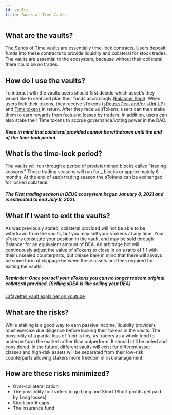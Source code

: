 ```yaml
---
id: vaults
title: Sands of Time Vaults
---
```


## What are the vaults?

The Sands of Time vaults are essentially time-lock contracts. Users deposit funds into these contracts to provide liquidity and collateral for stock trades.
The vaults are essential to the ecosystem, because without their collateral there could be no trades.

## How do I use the vaults?

To interact with the vaults users should first decide which asset/s they would like to seal and plan their funds accordingly ([Balancer Pool](https://pools.balancer.exchange/#/pool/0x1dc2948b6db34e38291090b825518c1e8346938b/)). When users lock their tokens, they receive sTokens ([sDeus,sDea, and/or sUni-LP](https://app.deus.finance/vaults)) and [Time tokens](timetoken.md) in return. After they receive sTokens, users can then stake them to earn rewards from fees and losses by traders. In addition, users can also stake their Time tokens to accrue governance/voting power in the DAO.
##### Keep in mind that collateral provided cannot be withdrawn until the end of the time-lock period.

## What is the time-lock period?

The vaults will run through a period of predetermined blocks called "trading seasons."
These trading seasons will run for _ blocks or approximately 6 months.
At the end of each trading season the sTokens can be exchanged for locked collateral.
##### The First trading season in DEUS ecosystem began January 8, 2021 and is estimated to end July 8, 2021.

## What if I want to exit the vaults?

As was previously stated, collateral provided will not be able to be withdrawn from the vaults, but you may sell your sTokens at any time.
Your sTokens constitute your position in the vault, and may be sold through Balancer for an equivalent amount of DEA.
An arbitrage bot will continuously adjust the value of sTokens to close in on a ratio of 1:1 with their unsealed counterparts, but please bare in mind that there will always be some form of slippage between these assets and fees required for exiting the vaults.
##### Reminder: Once you sell your sTokens you can no longer redeem original collateral provided. (Selling sDEA is like selling your DEA)


[Lafayettes vault explainer on youtube](https://www.youtube.com/watch?v=6IYS21C5C3c&feature=youtu.be)


## What are the risks?

While staking is a good way to earn passive income, liquidity providers must exercise due diligence before locking their tokens in the vaults.
The possibility of a partial loss of fund is tiny, as traders as a whole tend to underperform the market rather than outperform. It should still be noted and considered.
In the future, different vaults will exist for different asset classes and high-risk assets will be separated from their low-risk counterparts allowing stakers more freedom in risk management. 


## How are these risks minimized?

- Over-collateralization
- The possibility for traders to go Long and Short (Short profits get paid by Long losses)
- Stock profit caps
- The insurance fund


